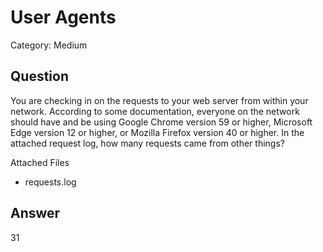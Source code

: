 # User Agents
Category: Medium

## Question

You are checking in on the requests to your web server from within your network. According to some documentation, everyone on the network should have and be using Google Chrome version 59 or higher, Microsoft Edge version 12 or higher, or Mozilla Firefox version 40 or higher. In the attached request log, how many requests came from other things?

Attached Files
- requests.log

## Answer
31

